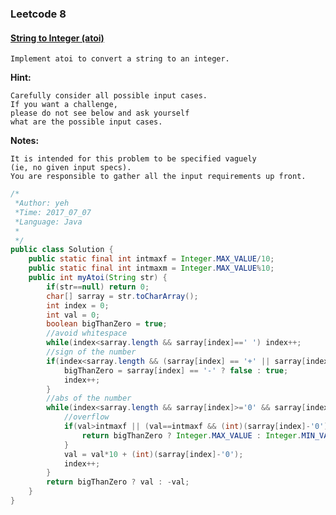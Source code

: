 

### Leetcode 8
#### [String to Integer (atoi)](https://leetcode.com/problems/string-to-integer-atoi)
  
    Implement atoi to convert a string to an integer.

**Hint:**

    Carefully consider all possible input cases. 
    If you want a challenge, 
    please do not see below and ask yourself 
    what are the possible input cases.
**Notes:**

    It is intended for this problem to be specified vaguely 
    (ie, no given input specs). 
    You are responsible to gather all the input requirements up front.

  

``` java
/*
 *Author: yeh
 *Time: 2017_07_07
 *Language: Java
 *
 */
public class Solution {
    public static final int intmaxf = Integer.MAX_VALUE/10;
    public static final int intmaxm = Integer.MAX_VALUE%10;
    public int myAtoi(String str) {
        if(str==null) return 0;
        char[] sarray = str.toCharArray();
        int index = 0;
        int val = 0;
        boolean bigThanZero = true;
        //avoid whitespace
        while(index<sarray.length && sarray[index]==' ') index++;
        //sign of the number
        if(index<sarray.length && (sarray[index] == '+' || sarray[index] == '-')) {
            bigThanZero = sarray[index] == '-' ? false : true;
            index++;
        }
        //abs of the number
        while(index<sarray.length && sarray[index]>='0' && sarray[index]<='9') {
            //overflow
            if(val>intmaxf || (val==intmaxf && (int)(sarray[index]-'0')>intmaxm)) {
                return bigThanZero ? Integer.MAX_VALUE : Integer.MIN_VALUE;
            }
            val = val*10 + (int)(sarray[index]-'0');
            index++;
        }
        return bigThanZero ? val : -val;
    }
}
```



